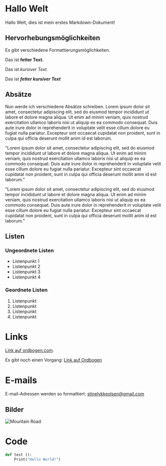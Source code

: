 # Hallo Welt

Hallo Welt, dies ist mein erstes Markdown-Dokument!

## Hervorhebungsmöglichkeiten

Es gibt verschiedene Formattierungsmöglichkeiten.

Das ist **fetter Text.**

Das ist *kursiver Text.*

Das ist ***fetter kursiver Text***

## Absätze

Nun werde ich verschiedene Absätze schreiben. 
Lorem ipsum dolor sit amet, consectetur adipiscing elit, sed do eiusmod tempor incididunt ut labore et dolore magna aliqua. Ut enim ad minim veniam, quis nostrud exercitation ullamco laboris nisi ut aliquip ex ea commodo consequat. Duis aute irure dolor in reprehenderit in voluptate velit esse cillum dolore eu fugiat nulla pariatur. Excepteur sint occaecat cupidatat non proident, sunt in culpa qui officia deserunt mollit anim id est laborum.

"Lorem ipsum dolor sit amet, consectetur adipiscing elit, sed do eiusmod tempor incididunt ut labore et dolore magna aliqua. Ut enim ad minim veniam, quis nostrud exercitation ullamco laboris nisi ut aliquip ex ea commodo consequat. Duis aute irure dolor in reprehenderit in voluptate velit esse cillum dolore eu fugiat nulla pariatur. Excepteur sint occaecat cupidatat non proident, sunt in culpa qui officia deserunt mollit anim id est laborum."

"Lorem ipsum dolor sit amet, consectetur adipiscing elit, sed do eiusmod tempor incididunt ut labore et dolore magna aliqua. Ut enim ad minim veniam, quis nostrud exercitation ullamco laboris nisi ut aliquip ex ea commodo consequat. Duis aute irure dolor in reprehenderit in voluptate velit esse cillum dolore eu fugiat nulla pariatur. Excepteur sint occaecat cupidatat non proident, sunt in culpa qui officia deserunt mollit anim id est laborum."

## Listen
### Ungeordnete Listen

- Listenpunkt 1
- Listenpunkt 2
- Listenpunkt 3
- Listenpunkt 4

### Geordnete Listen

1. Listenpunkt 
2. Listenpunkt
3. Listenpunkt
4. Listenpunkt


# Links
[Link auf ordbogen.com](https://www.ordbogen.com/da/#/). 

Es gibt noch einen Vorgang: [Link auf Ordbogen][1]

# E-mails
E-mail-Adressen werden so formattiert: <stinelykkeolsen@gmail.com>

[1]: https://ordbogen.com "ordbogen.com"

## Bilder

 ![Mountain Road]


 [Mountain road]:https://pixabay.com/get/g9483ecfc4d13ae868fde67addfa0a536b23b12832a1d7601e292517b7e325951d790b171df227fc5985bdcf18199fa3dc41a53bf596948ccd6519fb29f35e9ce1b98b8e4a73cb3026dd670e4c6e37b60_640.jpg "Berge"



# Code


```Python
def test ():
    Print("Hello World!")
```
